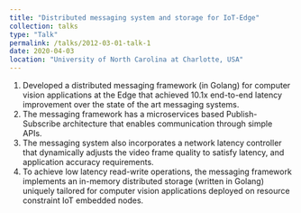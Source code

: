 ```yaml
---
title: "Distributed messaging system and storage for IoT-Edge"
collection: talks
type: "Talk"
permalink: /talks/2012-03-01-talk-1
date: 2020-04-03
location: "University of North Carolina at Charlotte, USA"
---
```


1. Developed a distributed messaging framework (in Golang) for computer vision applications at the Edge that achieved 10.1x end-to-end latency improvement over the state of the art messaging systems.
1. The messaging framework has a microservices based Publish-Subscribe architecture that enables communication through simple APIs.
1. The messaging system also incorporates a network latency controller that dynamically adjusts the video frame quality to satisfy latency, and application accuracy requirements.
1. To achieve low latency read-write operations, the messaging framework implements an in-memory distributed storage (written in Golang) uniquely tailored for computer vision applications deployed on resource constraint IoT embedded nodes.
